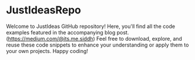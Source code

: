 # JustIdeasRepo
Welcome to JustIdeas GitHub repository! 
Here, you'll find all the code examples featured in the accompanying blog post. (https://medium.com/@its.me.siddh)
Feel free to download, explore, and reuse these code snippets to enhance your understanding or apply them to your own projects. Happy coding!
